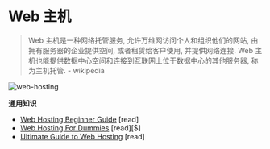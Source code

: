 # Web 主机


>Web 主机是一种网络托管服务, 允许万维网访问个人和组织他们的网站, 由拥有服务器的企业提供空间, 或者租赁给客户使用, 并提供网络连接. Web 主机也能提供数据中心空间和连接到互联网上位于数据中心的其他服务器, 称为主机托管. - wikipedia

![web-hosting](https://raw.githubusercontent.com/dwqs/fedHandlebook/master/images/web-host.jpg)

**通用知识**

* [Web Hosting Beginner Guide](http://www.webhostingsecretrevealed.net/web-hosting-beginner-guide/) [read]
* [Web Hosting For Dummies](c-users-fuguo-appdata-local-temp-gitbook2lark-153a3022d07bea00fb) [read][$]
* [Ultimate Guide to Web Hosting](http://www.whoishostingthis.com/resources/web-hosting/) [read]  
